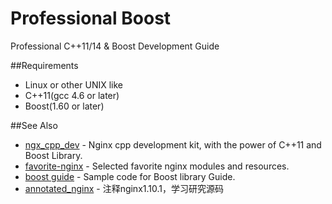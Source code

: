 # Professional Boost
Professional C++11/14 & Boost Development Guide

##Requirements
* Linux or other UNIX like
* C++11(gcc 4.6 or later)
* Boost(1.60 or later)

##See Also
* [ngx_cpp_dev](https://github.com/chronolaw/ngx_cpp_dev) - Nginx cpp development kit, with the power of C++11 and Boost Library.
* [favorite-nginx](https://github.com/chronolaw/favorite-nginx) - Selected favorite nginx modules and resources.
* [boost guide](https://github.com/chronolaw/boost_guide.git) - Sample code for Boost library Guide.
* [annotated_nginx](https://github.com/chronolaw/annotated_nginx) - 注释nginx1.10.1，学习研究源码

